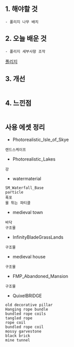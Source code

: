 ## 1. 해야할 것
```
- 폴리지 나무 배치
```

## 2. 오늘 배운 것
```
- 폴리지 세부사항 조작
```

[폴리지](https://velog.io/@1000/%ED%8F%B4%EB%A6%AC%EC%A7%80)


## 3. 개선
```

```

## 4. 느낀점
```

```


## 사용 에셋 정리

- Photorealistic_Isle_of_Skye
```
랜드스케이프
```
- Photorealistic_Lakes
```
강
```
- watermaterial
```
SM_Waterfall_Base
particle
폭포
물 튀는 파티클
```
- medieval town
```
바닥
구조물
```
- InfinityBladeGrassLands
```
구조물
```
- medieval house
```
구조물
```
- FMP_Abandoned_Mansion
```
구조물
```
- QuixelBRIDGE
```
old decorative pillar
Hanging rope bundle
bundled rope coils
tangled rope
rope coil
bundled rope coil
mossy garvestone
black brick
mine tunnel
```

